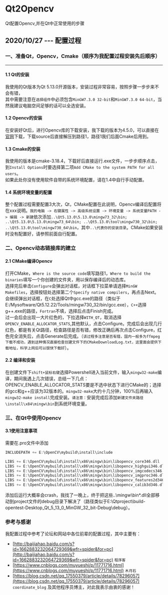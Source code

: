 # Qt2Opencv
Qt配置Opencv,并在Qt中正常使用的步骤
## 2020/10/27 --- 配置过程
### 一、准备Qt，Opencv，Cmake（顺序为我配置过程安装先后顺序）
---
#### 1.1 Qt的安装
我使用的Qt版本为Qt 5.13.0开源版本，安装过程非常容易，按照步骤一步步来不会有错，<br>其中需要注意在`选择组件`中必须包含`MinGW7.3.0 32-bit`和`MinGW7.3.0 64-bit`，当然我建议电脑空间足够的话可以全选安装。
#### 1.2 Opencv的安装
在安装好Qt后，进行Opencv库的下载安装，我下载的版本为4.5.0，可以直接在[官网](https://opencv.org/releases/ "https://opencv.org/releases/")下载，下载source后直接解压到路径1，路径1我们后面Cmake后用到。
#### 1.3 Cmake的安装
我使用的版本是cmake-3.18.4，下载好后直接运行.exe文件，一步步顺序点击，到`Install Options`时要选择第二项`Add CMake to the system PATH for all users`。<br>如果此处你没有使用软件自带的系统环境配置，请在1.4中自行手动配置。
#### 1.4 系统环境变量的配置
整个配置过程需要配置3大次，Qt，CMake配置在此说明，Opencv编译后配置将在xxx说明。`我的电脑 -> 右键属性 -> 高级系统设置 -> 环境变量 -> 系统变量PATH -> 编辑 -> 新建`依次添加`..\Qt5.13.0\5.13.0\mingw73_32\bin; ..\Qt5.13.0\5.13.0\mingw73_64\bin; ..\Qt5.13.0\tool\mingw730_32\bin; ..\Qt5.13.0\tool\mingw730_64\bin`，其中`..\代表你的安装目录`。CMake如果安装时没有配置好，请参照前面自行配置。
### 二、Opencv动态链接库的建立
#### 2.1 CMake编译Opencv
打开CMake，`Where is the source code`填写路径1，`Where to build the binaries`填写一个你创建的文件夹，用以保存编译后的动态库。<br>
选择完后单击`Configure`会弹出对话框，对话框下拉菜单请选择`MinGW Makefiles`，选择按钮处选择第二个`Specify native compilers`，再点击Next。
会继续弹出对话框，在`C`处选择Qt中gcc.exe的路径（类似于E:/Mysoftware/Qt5.12.22/Tools/mingw730_32/bin/gcc.exe），`C++`选择g++.exe的路径，`Fortran`不填，选择后点击Finish完成。<br>
过一会后会出现一大片红色的，下拉选择`WITH_QT`，取消选择`OPENCV_ENABLE_ALLOCATOR_STATS`,其他默认，点击Configure。完成后会出现几行红色，都是有关Qt路径，检查路径是否有错，修改正确后再次点击Configure，红色完全消失后，点击Generate后完成。（`该过程多注意是否有错，国内一般多为ffmpeg下载不成功，遇到这种情况直接检查创建文件下的CMakeDownloadLog.txt，这里面会提供下载地址，科学上网后可以很快下载好`）。<br>
#### 2.2 编译和安装
在创建文件下`shift+鼠标右键`选择Powershell进入当前文件，输入`mingw32-make`编译，期间我遇上几次错误，总结一下几点：OPENCV_ENABLE_ALLOCATOR_STATS要是不选中状态下进行CMake的；选择的gcc和g++应该为32版本的。`mingw32-make`大约十几分钟，100%后再输入`mingw32-make install`完成安装。`请注意：`安装完成后添加`新建文件夹路径\install\x84\mingw\bin`到系统环境变量。
### 三、在Qt中使用Opencv
#### 3.1使用注意事项
需要在.pro文件中添加
```cpp
INCLUDEPATH += E:\OpenCV\mybuild\install\include

LIBS += E:\OpenCV\mybuild\install\x86\mingw\bin\libopencv_core346.dll
LIBS += E:\OpenCV\mybuild\install\x86\mingw\bin\libopencv_highgui346.dll
LIBS += E:\OpenCV\mybuild\install\x86\mingw\bin\libopencv_imgcodecs346.dll
LIBS += E:\OpenCV\mybuild\install\x86\mingw\bin\libopencv_imgproc346.dll
LIBS += E:\OpenCV\mybuild\install\x86\mingw\bin\libopencv_features2d346.dll
LIBS += E:\OpenCV\mybuild\install\x86\mingw\bin\libopencv_calib3d346.dll
```
添加后运行大概率会crash，我找了一晚上，终于把这些..\mingw\bin\*.dll全部移动到project文件的debug目录下解决了（路径类似于E:\Qtproject\build-opentest-Desktop_Qt_5_13_0_MinGW_32_bit-Debug\debug）。<br>
### 参考与感谢
我配置过程中参考了论坛和网站中各位前辈的配置过程，其中主要有：
* [http://baijiahao.baidu.com/s?id=1662883232064729369&wfr=spider&for=pc](http://baijiahao.baidu.com/s?id=1662883232064729369&wfr=spider&for=pc) `程序客`
* [https://www.cnblogs.com/muyueshi/p/11771716.html](https://www.cnblogs.com/muyueshi/p/11771716.html) `木月石`
* [https://blog.csdn.net/qq_17550379/article/details/78296057](https://blog.csdn.net/qq_17550379/article/details/78296057) `coordinate_blog`
及其他程序员博主，对此我表示由衷的感谢！
